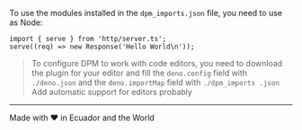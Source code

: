 To use the modules installed in the `dpm_imports.json` file, you need to use as
Node:

```
import { serve } from 'http/server.ts';
serve((req) => new Response('Hello World\n'));
```

> To configure DPM to work with code editors, you need to download the plugin
> for your editor and fill the `deno.config` field with `./deno.json` and the
> `deno.importMap` field with `./dpm_imports .json` Add automatic support for
> editors probably

---

Made with ♥ in Ecuador and the World
